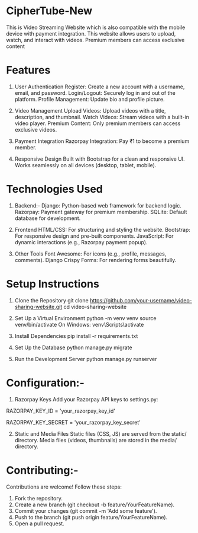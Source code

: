 # CipherTube-New
This is Video Streaming Website which is also compatible with the mobile device with payment integration. This website allows users to upload, watch, and interact with videos. Premium members can access exclusive content

# Features
1. User Authentication
Register: Create a new account with a username, email, and password.
Login/Logout: Securely log in and out of the platform.
Profile Management: Update bio and profile picture.

2. Video Management
Upload Videos: Upload videos with a title, description, and thumbnail.
Watch Videos: Stream videos with a built-in video player.
Premium Content: Only premium members can access exclusive videos.

3. Payment Integration
Razorpay Integration: Pay ₹1 to become a premium member.

4. Responsive Design
Built with Bootstrap for a clean and responsive UI.
Works seamlessly on all devices (desktop, tablet, mobile).

# Technologies Used

1) Backend:-
  Django: Python-based web framework for backend logic.
  Razorpay: Payment gateway for premium membership.
  SQLite: Default database for development.

2) Frontend
  HTML/CSS: For structuring and styling the website.
  Bootstrap: For responsive design and pre-built components.
  JavaScript: For dynamic interactions (e.g., Razorpay payment popup).

3) Other Tools
  Font Awesome: For icons (e.g., profile, messages, comments).
  Django Crispy Forms: For rendering forms beautifully.


# Setup Instructions
1. Clone the Repository
git clone https://github.com/your-username/video-sharing-website.git
cd video-sharing-website

3. Set Up a Virtual Environment
python -m venv venv
source venv/bin/activate
On Windows: venv\Scripts\activate

4. Install Dependencies
pip install -r requirements.txt

5. Set Up the Database
python manage.py migrate

6. Run the Development Server
python manage.py runserver


# Configuration:-

1. Razorpay Keys
Add your Razorpay API keys to settings.py:

RAZORPAY_KEY_ID = 'your_razorpay_key_id'

RAZORPAY_KEY_SECRET = 'your_razorpay_key_secret'

2. Static and Media Files
Static files (CSS, JS) are served from the static/ directory.
Media files (videos, thumbnails) are stored in the media/ directory.


# Contributing:-
Contributions are welcome! Follow these steps:

1. Fork the repository.
2. Create a new branch (git checkout -b feature/YourFeatureName).
3. Commit your changes (git commit -m 'Add some feature').
4. Push to the branch (git push origin feature/YourFeatureName).
5. Open a pull request.
